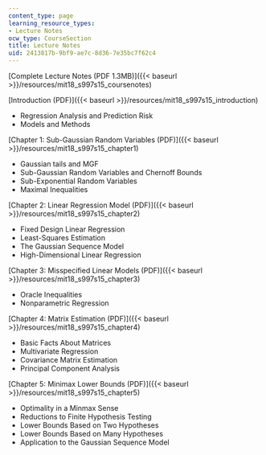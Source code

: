 ```yaml
---
content_type: page
learning_resource_types:
- Lecture Notes
ocw_type: CourseSection
title: Lecture Notes
uid: 2413817b-9bf9-ae7c-8d36-7e35bc7f62c4
---
```


[Complete Lecture Notes (PDF 1.3MB)]({{< baseurl >}}/resources/mit18_s997s15_coursenotes)

[Introduction (PDF)]({{< baseurl >}}/resources/mit18_s997s15_introduction)

*   Regression Analysis and Prediction Risk
*   Models and Methods

[Chapter 1: Sub-Gaussian Random Variables (PDF)]({{< baseurl >}}/resources/mit18_s997s15_chapter1)

*   Gaussian tails and MGF
*   Sub-Gaussian Random Variables and Chernoff Bounds
*   Sub-Exponential Random Variables
*   Maximal Inequalities

[Chapter 2: Linear Regression Model (PDF)]({{< baseurl >}}/resources/mit18_s997s15_chapter2)

*   Fixed Design Linear Regression
*   Least-Squares Estimation
*   The Gaussian Sequence Model
*   High-Dimensional Linear Regression

[Chapter 3: Misspecified Linear Models (PDF)]({{< baseurl >}}/resources/mit18_s997s15_chapter3)

*   Oracle Inequalities
*   Nonparametric Regression

[Chapter 4: Matrix Estimation (PDF)]({{< baseurl >}}/resources/mit18_s997s15_chapter4)

*   Basic Facts About Matrices
*   Multivariate Regression
*   Covariance Matrix Estimation
*   Principal Component Analysis

[Chapter 5: Minimax Lower Bounds (PDF)]({{< baseurl >}}/resources/mit18_s997s15_chapter5)

*   Optimality in a Minmax Sense
*   Reductions to Finite Hypothesis Testing
*   Lower Bounds Based on Two Hypotheses
*   Lower Bounds Based on Many Hypotheses
*   Application to the Gaussian Sequence Model